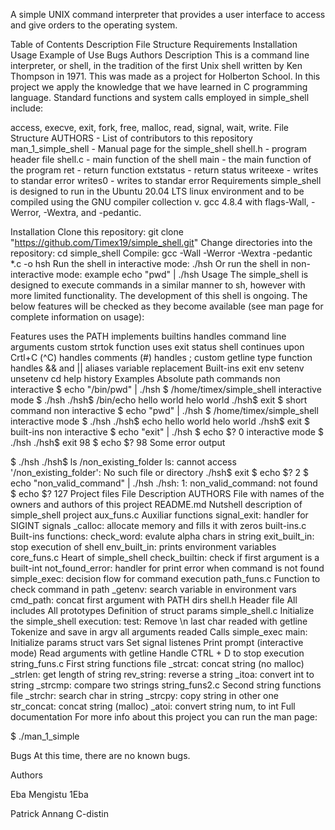 A simple UNIX command interpreter that provides a user interface to access and give orders to the operating system.

Table of Contents
Description
File Structure
Requirements
Installation
Usage
Example of Use
Bugs
Authors
Description
This is a command line interpreter, or shell, in the tradition of the first Unix shell written by Ken Thompson in 1971. This was made as a project for Holberton School. In this project we apply the knowledge that we have learned in C programming language. Standard functions and system calls employed in simple_shell include:

access, execve, exit, fork, free, malloc, read, signal, wait, write.
File Structure
AUTHORS - List of contributors to this repository
man_1_simple_shell - Manual page for the simple_shell
shell.h - program header file
shell.c - main function of the shell
main - the main function of the program
ret - return function
extstatus - return status
writeexe - writes to standar error
writes0 - writes to standar error
Requirements
simple_shell is designed to run in the Ubuntu 20.04 LTS linux environment and to be compiled using the GNU compiler collection v. gcc 4.8.4 with flags-Wall, -Werror, -Wextra, and -pedantic.

Installation
Clone this repository: git clone "https://github.com/Timex19/simple_shell.git"
Change directories into the repository: cd simple_shell
Compile: gcc -Wall -Werror -Wextra -pedantic *.c -o hsh
Run the shell in interactive mode: ./hsh
Or run the shell in non-interactive mode: example echo "pwd" | ./hsh
Usage
The simple_shell is designed to execute commands in a similar manner to sh, however with more limited functionality. The development of this shell is ongoing. The below features will be checked as they become available (see man page for complete information on usage):

Features
 uses the PATH
 implements builtins
 handles command line arguments
 custom strtok function
 uses exit status
 shell continues upon Crtl+C (^C)
 handles comments (#)
 handles ;
 custom getline type function
 handles && and ||
 aliases
 variable replacement
Built-ins
 exit
 env
 setenv
 unsetenv
 cd
 help
 history
Examples
Absolute path commands
non interactive
$ echo "/bin/pwd" | ./hsh
$ /home/timex/simple_shell
interactive mode
$ ./hsh
./hsh$ /bin/echo hello world
helo world
./hsh$ exit
$
short command
non interactive
$ echo "pwd" | ./hsh
$ /home/timex/simple_shell
interactive mode
$ ./hsh
./hsh$ echo hello world
helo world
./hsh$ exit
$
built-ins
non interactive
$ echo "exit" | ./hsh
$ echo $?
0
interactive mode
$ ./hsh
./hsh$ exit 98
$ echo $?
98
Some error output

$ ./hsh
./hsh$ ls /non_existing_folder
ls: cannot access '/non_existing_folder': No such file or directory
./hsh$ exit
$ echo $?
2
$ echo "non_valid_command" | ./hsh
./hsh: 1: non_valid_command: not found
$ echo $?
127
Project files
File	Description
AUTHORS	File with names of the owners and authors of this project
README.md	Nutshell description of simple_shell project
aux_funs.c	Auxiliar functions
signal_exit: handler for SIGINT signals
_calloc: allocate memory and fills it with zeros
built-ins.c	Built-ins functions:
check_word: evalute alpha chars in string
exit_built_in: stop execution of shell
env_built_in: prints environment variables
core_funs.c	Heart of simple_shell
check_builtin: check if first argument is a built-int
not_found_error: handler for print error when command is not found
simple_exec: decision flow for command execution
path_funs.c	Function to check command in path
_getenv: search variable in environment vars
cmd_path: concat first argument with PATH dirs
shell.h	Header file
All includes
All prototypes
Definition of struct params
simple_shell.c	Initialize the simple_shell execution:
test:
Remove \n last char readed with getline
Tokenize and save in argv all arguments readed
Calls simple_exec
main:
Initialize params struct vars
Set signal listenes
Print prompt (interactive mode)
Read arguments with getline
Handle CTRL + D to stop execution
string_funs.c	First string functions file
_strcat: concat string (no malloc)
_strlen: get length of string
rev_string: reverse a string
_itoa: convert int to string
_strcmp: compare two strings
string_funs2.c	Second string functions file
_strchr: search char in string
_strcpy: copy string in other one
str_concat: concat string (malloc)
_atoi: convert string num, to int
Full documentation
For more info about this project you can run the man page:

$ ./man_1_simple

Bugs
At this time, there are no known bugs.

Authors

Eba Mengistu 1Eba

Patrick Annang C-distin
